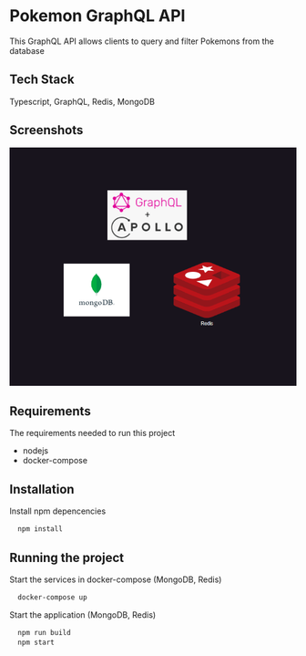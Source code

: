 
# Pokemon GraphQL API

This GraphQL API allows clients to query and filter Pokemons from the database


## Tech Stack

Typescript, GraphQL, Redis, MongoDB


## Screenshots

![App Screenshot](./img/architecture.png)

## Requirements

The requirements needed to run this project

- nodejs
- docker-compose

## Installation

Install npm depencencies

```bash
  npm install
```

## Running the project

Start the services in docker-compose (MongoDB, Redis)

```bash
  docker-compose up
```

Start the application (MongoDB, Redis)

```bash
  npm run build
  npm start
```



